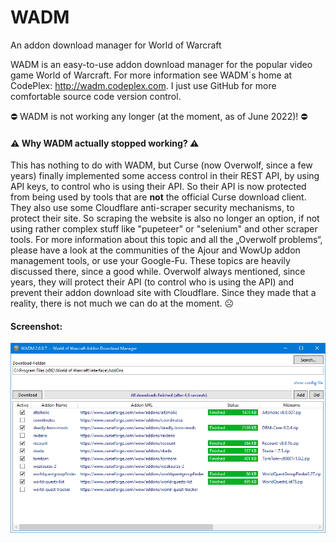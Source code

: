 # WADM
An addon download manager for World of Warcraft

WADM is an easy-to-use addon download manager for the popular video game World of Warcraft. For more information see WADM´s home at CodePlex: http://wadm.codeplex.com. I just use GitHub for more comfortable source code version control.

⛔ WADM is not working any longer (at the moment, as of June 2022)! ⛔

#### ⚠️ Why WADM actually stopped working? ⚠️
This has nothing to do with WADM, but Curse (now Overwolf, since a few years) finally implemented some access control in their REST API, by using API keys, to control who is using their API. So their API is now protected from being used by tools that are __not__ the official Curse download client. They also use some Cloudflare anti-scraper security mechanisms, to protect their site. So scraping the website is also no longer an option, if not using rather complex stuff like "pupeteer" or "selenium" and other scraper tools. For more information about this topic and all the „Overwolf problems“, please have a look at the communities of the Ajour and WowUp addon management tools, or use your Google-Fu. These topics are heavily discussed there, since a good while. Overwolf always mentioned, since years, they will protect their API (to control who is using the API) and prevent their addon download site with Cloudflare. Since they made that a reality, there is not much we can do at the moment. ☹️

#### Screenshot:
![alt text](https://github.com/MBODM/WADM/blob/master/SCREENSHOT.png)
